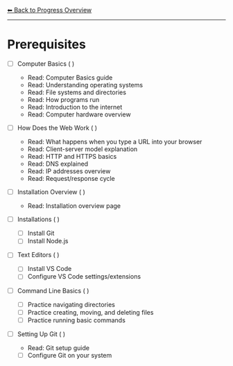 [⬅ Back to Progress Overview](../progress.md)

---

# Prerequisites

- [ ] Computer Basics ( )
  - Read: Computer Basics guide  
  - Read: Understanding operating systems  
  - Read: File systems and directories  
  - Read: How programs run  
  - Read: Introduction to the internet  
  - Read: Computer hardware overview  

- [ ] How Does the Web Work ( )
  - Read: What happens when you type a URL into your browser  
  - Read: Client-server model explanation  
  - Read: HTTP and HTTPS basics  
  - Read: DNS explained  
  - Read: IP addresses overview  
  - Read: Request/response cycle  

- [ ] Installation Overview ( )
  - Read: Installation overview page  

- [ ] Installations ( )
  - [ ] Install Git  
  - [ ] Install Node.js  

- [ ] Text Editors ( )
  - [ ] Install VS Code  
  - [ ] Configure VS Code settings/extensions  

- [ ] Command Line Basics ( )
  - [ ] Practice navigating directories  
  - [ ] Practice creating, moving, and deleting files  
  - [ ] Practice running basic commands  

- [ ] Setting Up Git ( )
  - Read: Git setup guide  
  - [ ] Configure Git on your system  
